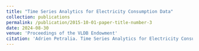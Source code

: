```yaml
---
title: "Time Series Analytics for Electricity Consumption Data"
collection: publications
permalink: /publication/2015-10-01-paper-title-number-3
date: 2024-08-30
venue: 'Proceedings of the VLDB Endowment'
citation: 'Adrien Petralia. Time Series Analytics for Electricity Consumption Data. VLDB 2024 Workshop: VLDB Ph.D. Workshop.'
---
```

